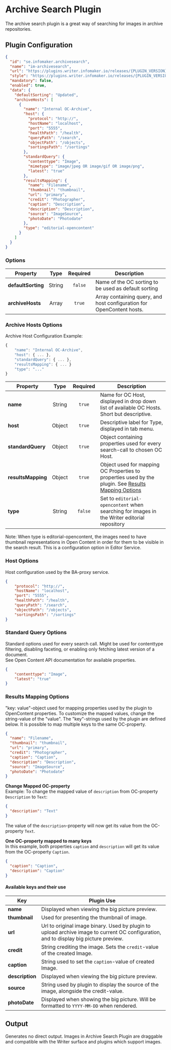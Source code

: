 # Archive Search Plugin
The archive search plugin is a great way of searching for images in archive repositories.

## Plugin Configuration

```json
{
  "id": "se.infomaker.archivesearch",
  "name": "im-archivesearch",
  "url": "https://plugins.writer.infomaker.io/releases/{PLUGIN_VERSION}/im-archivesearch.js",
  "style": "https://plugins.writer.infomaker.io/releases/{PLUGIN_VERSION}/im-archivesearch.css",
  "mandatory": false,
  "enabled": true,
  "data": {
    "defaultSorting": "Updated",
    "archiveHosts": [
      {
        "name": "Internal OC-Archive",
        "host": {
          "protocol": "http://",
          "hostName": "localhost",
          "port": "5555",
          "healthPath": "/health",
          "queryPath": "/search",
          "objectPath": "/objects",
          "sortingsPath": "/sortings"
        },
        "standardQuery": {
          "contenttype": "Image",
          "mimetype": "image/jpeg OR image/gif OR image/png",
          "latest": "true"
        },
        "resultsMapping": {
          "name": "Filename",
          "thumbnail": "thumbnail",
          "url": "primary",
          "credit": "Photographer",
          "caption": "Description",
          "description": "Description",
          "source": "ImageSource",
          "photoDate": "Photodate"
        },
        "type": "editorial-opencontent"
      }
    ]
  }
}
```

### Options

| Property          | Type      | Required  | Description   |
| --------          | :--:      | :------:  | -----------   |
| **defaultSorting** | String   | `false`   | Name of the OC sorting to be used as default sorting |
| **archiveHosts**  | Array     | `true`    | Array containing query, and host configuration for OpenContent hosts. |

### Archive Hosts Options
Archive Host Configuration Example:

```javascript
{
    "name": "Internal OC-Archive",
    "host": { ... },
    "standardQuery": { ... },
    "resultsMapping": { ... }
    "type": "..."
}
```

| Property            | Type      | Required  | Description   |
| --------            | :--:      | :------:  | -----------   |
| **name**            | String    | `true`    | Name for OC Host, displayed in drop down list of available OC Hosts. Short but descriptive. |
| **host**            | Object    | `true`    | Descriptive label for Type, displayed in tab menu. |
| **standardQuery**   | Object    | `true`    | Object containing properties used for every search-call to chosen OC Host. |
| **resultsMapping**  | Object    | `true`    | Object used for mapping OC Properties to properties used by the plugin. See [Results Mapping Options](#results-mapping-options) |
| **type**            | String    | `false`   | Set to `editorial-opencontent` when searching for images in the Writer editorial repository |

Note: When type is editorial-opencontent, the images need to have thumbnail representations in Open Content
in order for them to be visible in the search result. This is a configuration option in Editor Service.

### Host Options
Host configuration used by the BA-proxy service.

```json
{
    "protocol": "http://",
    "hostName": "localhost",
    "port": "5555",
    "healthPath": "/health",
    "queryPath": "/search",
    "objectPath": "/objects",
    "sortingsPath": "/sortings"
}
```

### Standard Query Options
Standard options used for every search call. Might be used for contenttype filtering, disabling faceting, or enabling only fetching latest version of a document.   
See Open Content API documentation for available properties.

```json
{
    "contenttype": "Image",
    "latest": "true"
}
```

### Results Mapping Options
"key: value"-object used for mapping properties used by the plugin to OpenContent properties. To customize the mapped values, change the string-value of the "value".
The "key"-strings used by the plugin are defined below. It is possible to map multiple keys to the same OC-property.

```json
{
  "name": "Filename",
  "thumbnail": "thumbnail",
  "url": "primary",
  "credit": "Photographer",
  "caption": "Caption",
  "description": "Description",
  "source": "ImageSource",
  "photoDate": "Photodate"
}
```

**Change Mapped OC-property**   
Example: To change the mapped value of `description` from OC-property `Description` to `Text`:

```json
{
  "description": "Text"
}
```
The value of the `description`-property will now get its value from the OC-property `Text`.

**One OC-property mapped to many keys**   
In this example, both properties `caption` and `description` will get its value from the OC-property `Caption`.

```json
{
  "caption": "Caption",
  "description": "Caption"
}
```

#### Available keys and their use

| Key             | Plugin Use    |
| --------        | -----------   |
| **name**        | Displayed when viewing the big picture preview. |
| **thumbnail**   | Used for presenting the thumbnail of image. |
| **url**         | Url to original image binary. Used by plugin to upload archive image to current OC configuration, and to display big picture preview. |
| **credit**      | String crediting the image. Sets the `credit`-value of the created Image. |
| **caption**     | String used to set the `caption`-value of created Image. |
| **description** | Displayed when viewing the big picture preview. |
| **source**      | String used by plugin to display the source of the image, alongside the credit-value. |
| **photoDate**   | Displayed when showing the big picture. Will be formatted to `YYYY-MM-DD` when rendered. |

## Output
Generates no direct output. Images in Archive Search Plugin are draggable and compatible with the Writer surface 
and plugins which support images.
